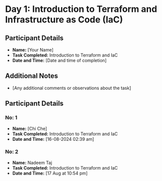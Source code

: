 # Day 1: Introduction to Terraform and Infrastructure as Code (IaC)

## Participant Details
- **Name:** [Your Name]
- **Task Completed:** Introduction to Terraform and IaC
- **Date and Time:** [Date and time of completion]

## Additional Notes
- [Any additional comments or observations about the task]

## Participant Details
### No: 1
- **Name:** [Chi Che]
- **Task Completed:** Introduction to Terraform and IaC
- **Date and Time:** [16-08-2024 02:39 am]
### No: 2
- **Name:** Nadeem Taj
- **Task Completed:** Introduction to Terraform and IaC
- **Date and Time:** [17 Aug at 10:54 pm]

